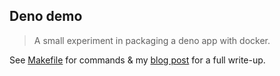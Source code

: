 ## Deno demo

> A small experiment in packaging a deno app with docker.

See [Makefile](/Makefile) for commands & my [blog post](https://hobochild.com/posts/deno-demo.html) for a full write-up.

